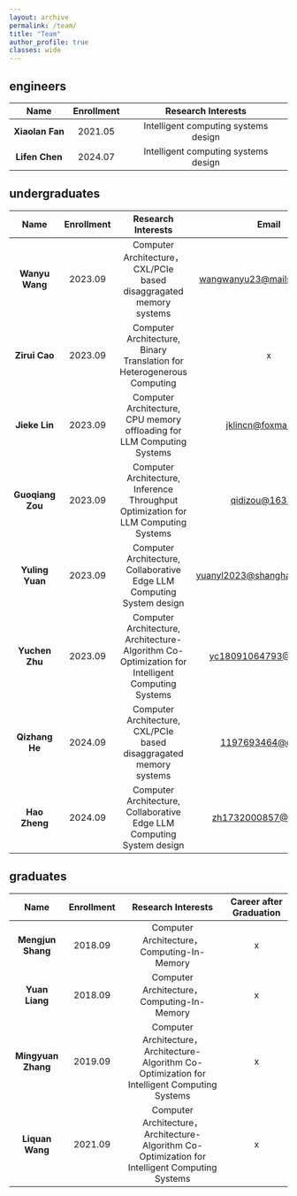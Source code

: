 ```yaml
---
layout: archive
permalink: /team/
title: "Team"
author_profile: true
classes: wide
---
```


## engineers
|  Name |  Enrollment |  Research Interests | 
|:----------------:|:-----------------------:|:---------------------------------------------:|
|   **Xiaolan Fan**    | 2021.05 | Intelligent computing systems design |
|   **Lifen Chen**    |   2024.07   | Intelligent computing systems design|

## undergraduates
|  Name    | Enrollment |  Research Interests | Email |
|:----------------:|:-----------------------:|:-------------------------:|:-------------------------:|
|   **Wanyu Wang**    |      2023.09   | Computer Architecture，CXL/PCIe based disaggragated memory systems | wangwanyu23@mails.ucas.ac.cn |
|   **Zirui Cao**    |      2023.09   | Computer Architecture, Binary Translation for Heterogenerous Computing | x | 
|   **Jieke Lin**    |      2023.09   | Computer Architecture, CPU memory offloading for LLM Computing Systems | jklincn@foxmail.com |
|   **Guoqiang Zou**    |      2023.09   | Computer Architecture, Inference Throughput Optimization for LLM Computing Systems | qidizou@163.com |
|   **Yuling Yuan**    |      2023.09   | Computer Architecture, Collaborative Edge LLM Computing System design | yuanyl2023@shanghaitech.edu.cn |
|   **Yuchen Zhu**    |      2023.09   | Computer Architecture, Architecture-Algorithm Co-Optimization for Intelligent Computing Systems | yc18091064793@163.com |
|   **Qizhang He**    |      2024.09   | Computer Architecture, CXL/PCIe based disaggragated memory systems | 1197693464@qq.com |
|   **Hao Zheng**    |      2024.09   | Computer Architecture, Collaborative Edge LLM Computing System design | zh1732000857@126.com |

## graduates
|  Name    | Enrollment |  Research Interests | Career after Graduation |
|:----------------:|:-----------------------:|:-------------------------:|:-------------------------:|
|   **Mengjun Shang**    |      2018.09   | Computer Architecture，Computing-In-Memory | x |
|   **Yuan Liang**    |      2018.09   | Computer Architecture，Computing-In-Memory | x |
|   **Mingyuan Zhang**    |      2019.09   | Computer Architecture， Architecture-Algorithm Co-Optimization for Intelligent Computing Systems | x |
|   **Liquan Wang**    |      2021.09   | Computer Architecture， Architecture-Algorithm Co-Optimization for Intelligent Computing Systems | x |
